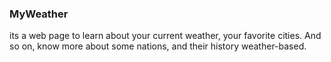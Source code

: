 ### MyWeather


its a web page to learn about your current weather, your favorite cities. And so on, know more about some nations, and their history weather-based.



